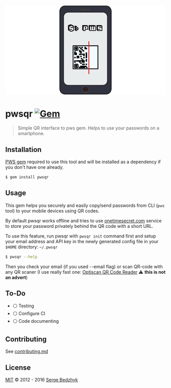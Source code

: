 ![PWSQR](./img/pwsqr.png)

# pwsqr [![Gem](https://img.shields.io/gem/v/formatador.svg)](https://rubygems.org/gems/pwsqr)

> Simple QR interface to pws gem. Helps to use your passwords on a smartphone.

## Installation

[PWS gem](https://github.com/janlelis/pws) required to use this tool and will be installed as a dependency if you don't have one already.

```sh
$ gem install pwsqr
```

## Usage

This gem helps you securely and easily copy/send passwords from CLI (`pws` tool) to your mobile devices using QR codes.

By default pwsqr works offline and tries to use [onetimesecret.com](https://onetimesecret.com) service to store your password privately behind the QR code with a short URL.

To use this feature, run pwsqr with `pwsqr init` command first and setup your email address and API key in the newly generated config file in your `$HOME` directory: `~/.pwsqr`

```sh
$ pwsqr --help
```

Then you check your email (if you used --email flag) or scan QR-code with any QR scaner (I use really fast one: [Optiscan QR Code Reader](https://itunes.apple.com/us/app/optiscan-qr-code-scanner-generator/id304099767) ⚠️ **this is not an advert**)

## To-Do

* ⚪️ Testing
* ⚪️ Configure CI
* ⚪️ Code documenting

## Contributing

See [contributing.md](./contributing.md)

## License

[MIT](./LICENSE) © 2012 - 2016 [Serge Bedzhyk](https://github.com/smileart)
